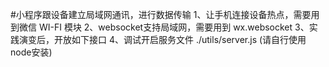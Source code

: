 #小程序跟设备建立局域网通讯，进行数据传输
1、让手机连接设备热点，需要用到微信 WI-FI 模块
2、websocket支持局域网，需要用到 wx.websocket
3、实践演变后，开放如下接口
4、调试开启服务文件 ./utils/server.js (请自行使用node安装)